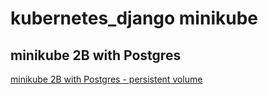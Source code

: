 # kubernetes_django minikube

## minikube 2B with Postgres
[minikube 2B with Postgres - persistent volume](https://www.bogotobogo.com/DevOps/Docker/Docker_Kubernetes_Minikube_2.php)
